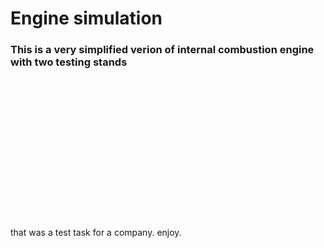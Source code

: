 <h1>Engine simulation</h1>

<h3>This is a very simplified verion of internal combustion engine with two testing stands</h3>
<br>
<br>
<br>
<br>
<br>
<br>
<br>
<br>
<br>
<br>
<br>
<br>
<br>
<br>
that was a test task for a company. enjoy.
